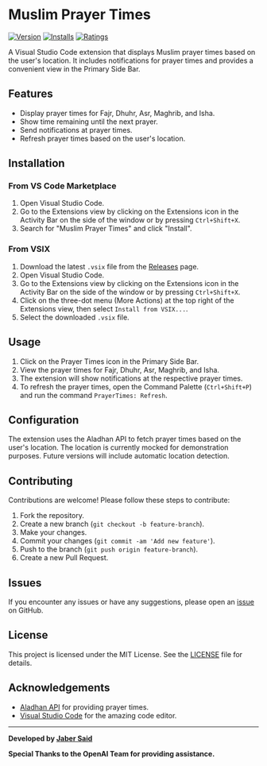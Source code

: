 # Muslim Prayer Times

[![Version](https://vsmarketplacebadge.apphb.com/version/jabersaid.prayer-times.svg)](https://marketplace.visualstudio.com/items?itemName=jabersaid.prayer-times)
[![Installs](https://vsmarketplacebadge.apphb.com/installs/jabersaid.prayer-times.svg)](https://marketplace.visualstudio.com/items?itemName=jabersaid.prayer-times)
[![Ratings](https://vsmarketplacebadge.apphb.com/rating/jabersaid.prayer-times.svg)](https://marketplace.visualstudio.com/items?itemName=jabersaid.prayer-times)

A Visual Studio Code extension that displays Muslim prayer times based on the user's location. It includes notifications for prayer times and provides a convenient view in the Primary Side Bar.

## Features

- Display prayer times for Fajr, Dhuhr, Asr, Maghrib, and Isha.
- Show time remaining until the next prayer.
- Send notifications at prayer times.
- Refresh prayer times based on the user's location.

## Installation

### From VS Code Marketplace

1. Open Visual Studio Code.
2. Go to the Extensions view by clicking on the Extensions icon in the Activity Bar on the side of the window or by pressing `Ctrl+Shift+X`.
3. Search for "Muslim Prayer Times" and click "Install".

### From VSIX

1. Download the latest `.vsix` file from the [Releases](https://github.com/your-repo/prayer-times/releases) page.
2. Open Visual Studio Code.
3. Go to the Extensions view by clicking on the Extensions icon in the Activity Bar on the side of the window or by pressing `Ctrl+Shift+X`.
4. Click on the three-dot menu (More Actions) at the top right of the Extensions view, then select `Install from VSIX...`.
5. Select the downloaded `.vsix` file.

## Usage

1. Click on the Prayer Times icon in the Primary Side Bar.
2. View the prayer times for Fajr, Dhuhr, Asr, Maghrib, and Isha.
3. The extension will show notifications at the respective prayer times.
4. To refresh the prayer times, open the Command Palette (`Ctrl+Shift+P`) and run the command `PrayerTimes: Refresh`.

## Configuration

The extension uses the Aladhan API to fetch prayer times based on the user's location. The location is currently mocked for demonstration purposes. Future versions will include automatic location detection.

## Contributing

Contributions are welcome! Please follow these steps to contribute:

1. Fork the repository.
2. Create a new branch (`git checkout -b feature-branch`).
3. Make your changes.
4. Commit your changes (`git commit -am 'Add new feature'`).
5. Push to the branch (`git push origin feature-branch`).
6. Create a new Pull Request.

## Issues

If you encounter any issues or have any suggestions, please open an [issue](https://github.com/your-repo/prayer-times/issues) on GitHub.

## License

This project is licensed under the MIT License. See the [LICENSE](LICENSE) file for details.

## Acknowledgements

- [Aladhan API](https://aladhan.com/) for providing prayer times.
- [Visual Studio Code](https://code.visualstudio.com/) for the amazing code editor.

---

**Developed by [Jaber Said](https://github.com/jabersaid)**

**Special Thanks to the OpenAI Team for providing assistance.**
